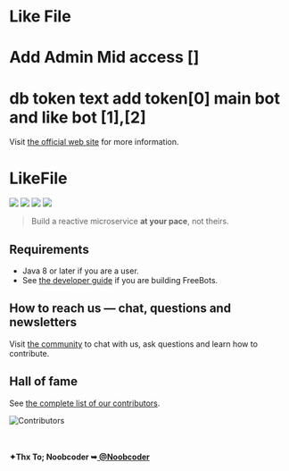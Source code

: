 # Like File
# Add Admin Mid access []
# db token text add token[0] main bot and like bot [1],[2]

Visit [the official web site](https://cyber-tkr.com) for more information.

# LikeFile

<a href="https://https://github.com/CyberTKR/FreeBots/"><img src="https://img.shields.io/github/stars/line/armeria.svg?style=social" /></a>
<a href="https://https://github.com/CyberTKR/FreeBots/contributors"><img src="https://img.shields.io/github/contributors/line/armeria.svg" /></a>
<a href="https://https://github.com/CyberTKR/FreeBots/pulse"><img src="https://img.shields.io/github/commit-activity/m/line/armeria.svg?label=commits" /></a>
<a href="https://https://github.com/CyberTKR/FreeBots/commits"><img src="https://img.shields.io/github/release-date/line/armeria.svg?label=release" /></a>

> Build a reactive microservice **at your pace**, not theirs.

## Requirements

- Java 8 or later if you are a user.
- See [the developer guide](https://cyber-tkr.com) if you are building FreeBots.

## How to reach us — chat, questions and newsletters

Visit [the community](https://armeria.dev/community/) to chat with us, ask questions and learn how to contribute.

## Hall of fame

See [the complete list of our contributors](https://https://github.com/CyberTKR/FreeBots/contributors).

<img
  src="https://opencollective.com/armeria/contributors.svg?width=890&button=false"
  title="Contributors"
  alt="Contributors"
/>

<html>

</br>
 <br/><b>✦Thx To; Noobcoder ➥<a href="https://github.com/CyberTKR/LikeFileNoobcoder/" title="@Noobcoder"> @Noobcoder </a></b>
</br>
</body></a>
 </html>
